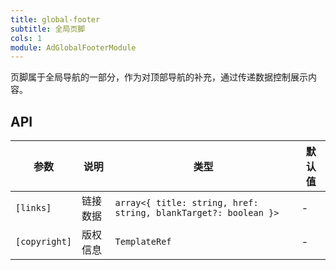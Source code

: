 ```yaml
---
title: global-footer
subtitle: 全局页脚
cols: 1
module: AdGlobalFooterModule
---
```


页脚属于全局导航的一部分，作为对顶部导航的补充，通过传递数据控制展示内容。

## API

参数 | 说明 | 类型 | 默认值
----|------|-----|------
`[links]` | 链接数据 | `array<{ title: string, href: string, blankTarget?: boolean }>` | -
`[copyright]` | 版权信息 | `TemplateRef` | -
